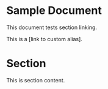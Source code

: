 Sample Document
===============

This document tests section linking.

This is a [link to custom alias].

<!-- #my_custom_alias -->

# Section

This is section content.
